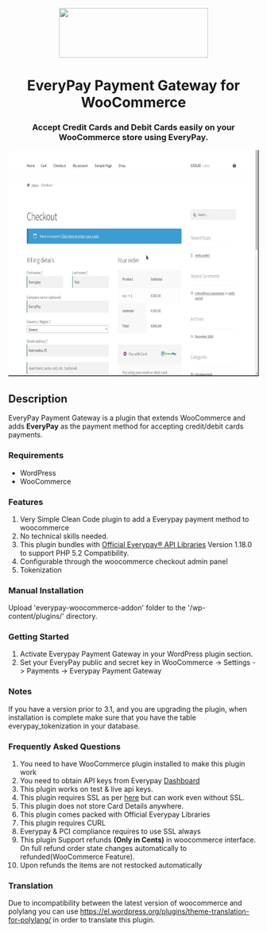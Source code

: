 <p align="center">
  <img align="center" src="https://www.everypay.gr/wp-content/uploads/2019/10/logo-221019.png" width="300" height="100"> 
</p>


<h1 align="center">EveryPay Payment Gateway for WooCommerce</h1>
<h3 align="center">Accept Credit Cards and Debit Cards easily on your WooCommerce store using EveryPay.</h3>

<p align="center">
  <img src="wp_org_assets/EverypayIframe.gif" width="700" height="455">
</p>

## Description

EveryPay Payment Gateway is a plugin that extends WooCommerce and adds **EveryPay** as the payment method for accepting credit/debit cards payments.


### Requirements
* WordPress
* WooCommerce


### Features
1. Very Simple Clean Code plugin to add a Everypay payment method to woocommerce
2. No technical skills needed.
3. This plugin bundles with <a href="https://github.com/everypay/everypay-php">Official Everypay® API Libraries</a> Version 1.18.0 to support PHP 5.2 Compatibility.
4. Configurable through the woocommerce checkout admin panel
5. Tokenization

### Manual Installation
Upload 'everypay-woocommerce-addon' folder to the '/wp-content/plugins/' directory.

### Getting Started

1. Activate Everypay Payment Gateway in your WordPress plugin section.
2. Set your EveryPay public and secret key in WooCommerce -> Settings -> Payments -> Everypay Payment Gateway

### Notes
If you have a version prior to 3.1, and you are upgrading the plugin,
when installation is complete make sure that you have the table everypay_tokenization in your database.

### Frequently Asked Questions

1. You need to have WooCommerce plugin installed to make this plugin work
2. You need to obtain API keys from Everypay <a href="https://dashboard.everypay.gr/">Dashboard</a>
3. This plugin works on test & live api keys.
4. This plugin requires SSL as per <a href="https://everypay.com/docs/ssl">here</a> but can work even without SSL.
5. This plugin does not store Card Details anywhere.
6. This plugin comes packed with Official Everypay Libraries
7. This plugin requires CURL
8. Everypay & PCI compliance requires to use SSL always
9. This plugin Support refunds **(Only in Cents)** in woocommerce interface. On full refund order state changes automatically to refunded(WooCommerce Feature).
10. Upon refunds the items are not restocked automatically

### Translation

Due to incompatibility between the latest version of woocommerce and polylang you can use https://el.wordpress.org/plugins/theme-translation-for-polylang/ in order to translate this plugin.
